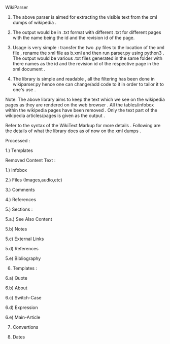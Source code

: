 WikiParser

1. The above parser is aimed for extracting the visible text from the xml dumps of wikipedia .

2. The output would be in .txt format with different .txt for different pages with the name being the id and the revision id of the page. 

3. Usage is very simple : transfer the two .py files to the location of the xml file , rename the xml file as b.xml and then run parser.py using python3 . The output would be various .txt files generated in the same folder with there names as the id and the revision id of the respective page in the xml document .

4. The library is simple and readable , all the filtering has been done in wikiparser.py hence one can change/add code to it in order to tailor it to one's use .

Note: The above library aims to keep the text which we see on the wikipedia pages as they are rendered on the web browser . All the tables/infobox within the wikipedia pages have been removed . Only the text part of the wikipedia articles/pages is given as the output .


Refer to the syntax of the WikiText Markup for more details .
Following are the details of what the library does as of now on the xml dumps .

Processed :

1.) Templates

Removed Content Text :

1.) Infobox

2.) Files (Images,audio,etc)

3.) Comments

4.) References

5.) Sections :

5.a.) See Also Content
		
5.b) Notes

5.c) External Links

5.d) References

5.e) Bibliography

6) Templates :

6.a) Quote

6.b) About

6.c) Switch-Case

6.d) Expression

6.e) Main-Article 

7) Convertions

8) Dates

